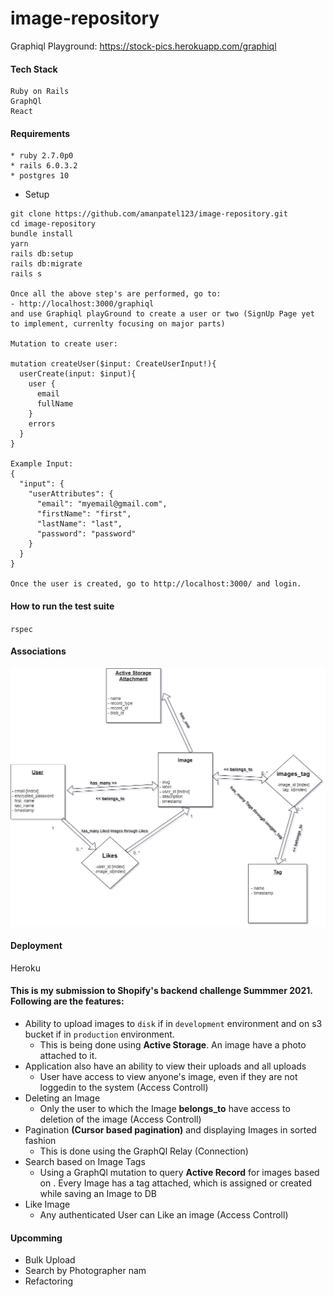 # image-repository
Graphiql Playground: https://stock-pics.herokuapp.com/graphiql
#### Tech Stack
```
Ruby on Rails  
GraphQl
React
```

#### Requirements 

```
* ruby 2.7.0p0
* rails 6.0.3.2
* postgres 10
```
* Setup
```
git clone https://github.com/amanpatel123/image-repository.git
cd image-repository
bundle install
yarn
rails db:setup
rails db:migrate
rails s

Once all the above step's are performed, go to: 
- http://localhost:3000/graphiql
and use Graphiql playGround to create a user or two (SignUp Page yet to implement, currenlty focusing on major parts)

Mutation to create user: 

mutation createUser($input: CreateUserInput!){
  userCreate(input: $input){
    user {
      email
      fullName
    }
    errors
  }
}

Example Input: 
{
  "input": {
    "userAttributes": {
      "email": "myemail@gmail.com",
      "firstName": "first",
      "lastName": "last",
      "password": "password"
    }
  }
}

Once the user is created, go to http://localhost:3000/ and login. 
```

#### How to run the test suite
`rspec`

#### Associations
![diagram](Images/database.png)


#### Deployment
Heroku

#### This is my submission to Shopify's backend challenge Summmer 2021. Following are the features:

- Ability to upload images to `disk` if in `development` environment and on s3 bucket if in `production` environment.
  - This is being done using **Active Storage**. An image have a photo attached to it. 
- Application also have an ability to view their uploads and all uploads
  - User have access to view anyone's image, even if they are not loggedin to the system (Access Controll)
- Deleting an Image
  - Only the user to which the Image **belongs_to** have access to deletion of the image (Access Controll)
- Pagination **(Cursor based pagination)** and displaying Images in sorted fashion
   - This is done using the GraphQl Relay (Connection)
- Search based on Image Tags
  - Using a GraphQl mutation to query **Active Record** for images based on . Every Image has a tag attached, which is assigned or created while saving an Image to DB
 - Like Image
   - Any authenticated User can Like an image (Access Controll)

#### Upcomming
- Bulk Upload
- Search by Photographer nam
- Refactoring
